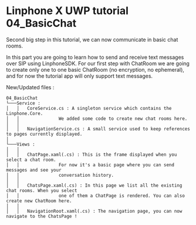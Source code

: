 ﻿Linphone X UWP tutorial 04_BasicChat
========================================

Second big step in this tutorial, we can now communicate in basic chat rooms.

In this part you are going to learn how to send and receive text messages over SIP using LinphoneSDK.
For our first step with ChatRoom we are going to create only one to one basic ChatRoom (no encryption, no ephemeral),
and for now the tutorial app will only support text messages.

New/Updated files :

```
04_BasicChat
└───Service :
│   │   CoreService.cs : A singleton service which contains the Linphone.Core. 
│   │               We added some code to create new chat rooms here.
│   │   
│   │   NavigationService.cs : A small service used to keep references to pages currently displayed.
│
└───Views :
│   │    
│   │   ChatPage.xaml(.cs) : This is the frame displayed when you select a chat room.     
│   │               For now it's a basic page where you can send messages and see your 
│   │               conversation history.
│   │     
│   │   ChatsPage.xaml(.cs) : In this page we list all the existing chat rooms. When you select 
│   │               one of them a ChatPage is rendered. You can also create new ChatRoom here.   
│   │
│   │   NavigationRoot.xaml(.cs) : The navigation page, you can now navigate to the ChatsPage !
```